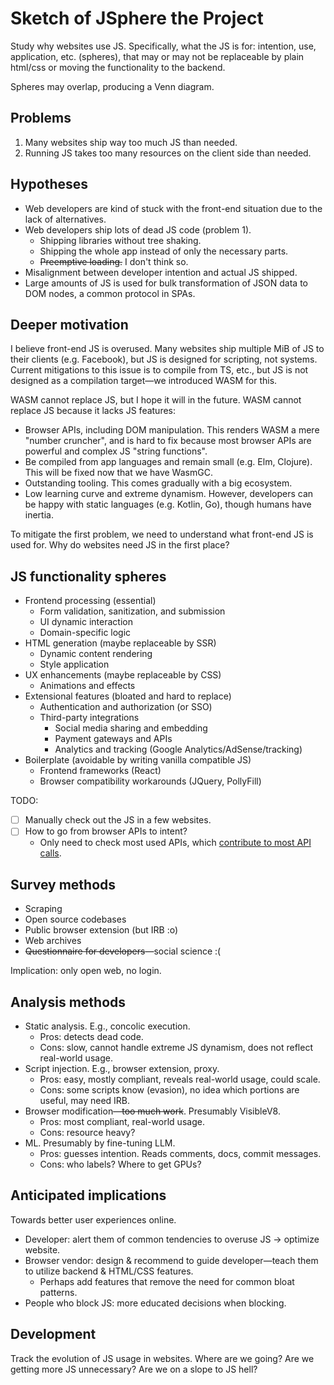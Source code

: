 <!-- toc -->
# Sketch of JSphere the Project

Study why websites use JS.
Specifically, what the JS is for: intention, use, application, etc.
(spheres), that may or may not be replaceable by plain html/css or
moving the functionality to the backend.

Spheres may overlap, producing a Venn diagram.

## Problems

1. Many websites ship way too much JS than needed.
1. Running JS takes too many resources on the client side than needed.

## Hypotheses

- Web developers are kind of stuck with the front-end situation due to
    the lack of alternatives.
- Web developers ship lots of dead JS code (problem 1).
    - Shipping libraries without tree shaking.
    - Shipping the whole app instead of only the necessary parts.
    - ~~Preemptive loading.~~ I don't think so.
- Misalignment between developer intention and actual JS shipped.
- Large amounts of JS is used for bulk transformation of JSON data to
    DOM nodes, a common protocol in SPAs.

## Deeper motivation

I believe front-end JS is overused.
Many websites ship multiple MiB of JS to their clients (e.g.
Facebook), but JS is designed for scripting, not systems.
Current mitigations to this issue is to compile from TS, etc., but
JS is not designed as a compilation target—we introduced WASM for this.

WASM cannot replace JS, but I hope it will in the future.
WASM cannot replace JS because it lacks JS features:

- Browser APIs, including DOM manipulation.
    This renders WASM a mere "number cruncher", and is hard to fix because
    most browser APIs are powerful and complex JS "string functions".
- Be compiled from app languages and remain small (e.g. Elm, Clojure).
    This will be fixed now that we have WasmGC.
- Outstanding tooling. This comes gradually with a big ecosystem.
- Low learning curve and extreme dynamism.
    However, developers can be happy with static languages (e.g.
    Kotlin, Go), though humans have inertia.

To mitigate the first problem, we need to
understand what front-end JS is used for.
Why do websites need JS in the first place?

## JS functionality spheres

- Frontend processing (essential)
    - Form validation, sanitization, and submission
    - UI dynamic interaction
    - Domain-specific logic
- HTML generation (maybe replaceable by SSR)
    - Dynamic content rendering
    - Style application
- UX enhancements (maybe replaceable by CSS)
    - Animations and effects
- Extensional features (bloated and hard to replace)
    - Authentication and authorization (or SSO)
    - Third-party integrations
        - Social media sharing and embedding
        - Payment gateways and APIs
        - Analytics and tracking (Google Analytics/AdSense/tracking)
- Boilerplate (avoidable by writing vanilla compatible JS)
    - Frontend frameworks (React)
    - Browser compatibility workarounds (JQuery, PollyFill)

TODO:

- [ ] Manually check out the JS in a few websites.
- [ ] How to go from browser APIs to intent?
    - Only need to check most used APIs, which [contribute to most API
        calls](literature.html#-browser-feature-usage-on-the-modern-web-2016-imc).

## Survey methods

- Scraping
- Open source codebases
- Public browser extension (but IRB :o)
- Web archives
- ~~Questionnaire for developers~~—social science :(

Implication: only open web, no login.

## Analysis methods

- Static analysis. E.g., concolic execution.
    - Pros: detects dead code.
    - Cons: slow, cannot handle extreme JS dynamism,
        does not reflect real-world usage.
- Script injection. E.g., browser extension, proxy.
    - Pros: easy, mostly compliant, reveals real-world usage, could scale.
    - Cons: some scripts know (evasion), no idea which portions are useful,
        may need IRB.
- Browser modification~~—too much work~~. Presumably VisibleV8.
    - Pros: most compliant, real-world usage.
    - Cons: resource heavy?
- ML. Presumably by fine-tuning LLM.
    - Pros: guesses intention. Reads comments, docs, commit messages.
    - Cons: who labels? Where to get GPUs?

## Anticipated implications

Towards better user experiences online.

- Developer: alert them of common tendencies to
    overuse JS → optimize website.
- Browser vendor: design & recommend to guide developer—teach them to
    utilize backend & HTML/CSS features.
    - Perhaps add features that remove the need for common bloat patterns.
- People who block JS: more educated decisions when blocking.

## Development

Track the evolution of JS usage in websites. Where are we going?
Are we getting more JS unnecessary? Are we on a slope to JS hell?
